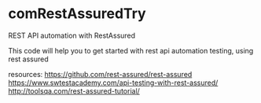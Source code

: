 # comRestAssuredTry

REST API automation with RestAssured

This code will help you to get started with rest api automation testing, using rest assured

resources: https://github.com/rest-assured/rest-assured https://www.swtestacademy.com/api-testing-with-rest-assured/ http://toolsqa.com/rest-assured-tutorial/


